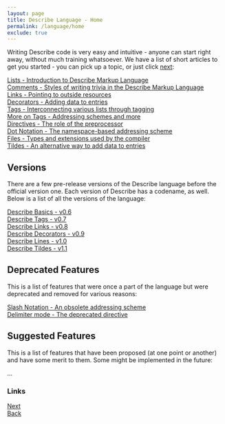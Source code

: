 ```yaml
---
layout: page
title: Describe Language - Home
permalink: /language/home
exclude: true
---
```

Writing Describe code is very easy and intuitive - anyone can start right away, without much training whatsoever. We have a list of short articles to get you started - you can pick up a topic, or just click [next](/language/lists):<br>

[Lists - Introduction to Describe Markup Language](/language/lists)<br>
[Comments - Styles of writing trivia in the Describe Markup Language](/language/comments)<br>
[Links - Pointing to outside resources](/language/links)<br>
[Decorators - Adding data to entries](/language/decorators)<br>
[Tags - Interconnecting various lists through tagging](/language/tags)<br>
[More on Tags - Addressing schemes and more](/language/tagging)<br>
[Directives - The role of the preprocessor](/language/directives)<br>
[Dot Notation - The namespace-based addressing scheme](/language/dot-notation)<br>
[Files - Types and extensions used by the compiler](/language/file-names)<br>
[Tildes - An alternative way to add data to entries](/language/tildes)

## Versions

There are a few pre-release versions of the Describe language before the official version one. Each version of Describe has a codename, as well. Below is a list of all the versions of the language:<br>

[Describe Basics - v0.6](/language/v06)<br>
[Describe Tags - v0.7](/language/v07)<br>
[Describe Links - v0.8](/language/v08)<br>
[Describe Decorators - v0.9](/language/v09)<br>
[Describe Lines - v1.0](/language/v10)<br>
[Describe Tildes - v1.1](/language/v11)<br>

## Deprecated Features

This is a list of features that were once a part of the language but were deprecated and removed for various reasons:<br>

[Slash Notation - An obsolete addressing scheme](/language/slash-notation)<br>
[Delimiter mode - The deprecated directive](/language/delimiter-mode)<br>

## Suggested Features

This is a list of features that have been proposed (at one point or another) and have some merit to them. Some might be implemented in the future:<br>

...

### Links
[Next](/language/lists)<br>
[Back](/language/)